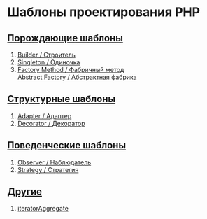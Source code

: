 # Шаблоны проектирования PHP

## [Порождающие шаблоны](https://github.com/bad4iz/design_patterns_in_php/tree/master/creational)
  1. [Builder / Строитель](https://github.com/bad4iz/design_patterns_in_php/tree/master/creational/builder.php)   
  2. [Singleton / Одиночка](https://github.com/bad4iz/design_patterns_in_php/tree/master/creational/singleton.php)    
  3. [Factory Method / Фабричный метод](https://github.com/bad4iz/design_patterns_in_php/tree/master/creational/factoryMethod.php)    
  [Abstract Factory / Абстрактная фабрика]()  
  []()   
## [Структурные шаблоны](https://github.com/bad4iz/design_patterns_in_php/tree/master/structural)
  1. [Adapter / Адаптер](https://github.com/bad4iz/design_patterns_in_php/tree/master/structural/adapter.php)  
  2. [Decorator / Декоратор](https://github.com/bad4iz/design_patterns_in_php/tree/master/structural/decorator.php)  
    
## [Поведенческие шаблоны](https://github.com/bad4iz/design_patterns_in_php/tree/master/behavioral)
  1. [Observer / Наблюдатель]()  
  2. [Strategy / Стратегия](https://github.com/bad4iz/design_patterns_in_php/tree/master/behavioral/strategy.php)    
   
## [Другие](https://github.com/bad4iz/design_patterns_in_php/tree/master/also)
  1. [iteratorAggregate](https://github.com/bad4iz/design_patterns_in_php/tree/master/also/iteratorAggregate.php)